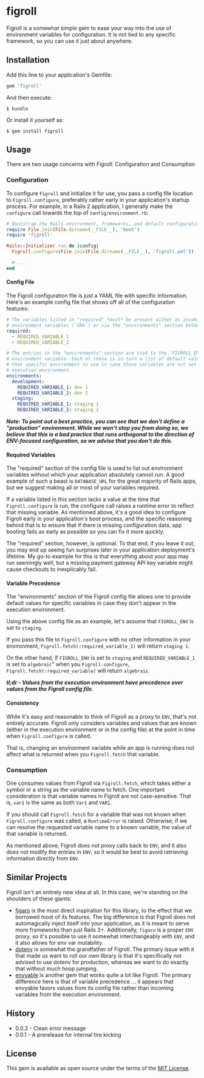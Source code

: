 # figroll #

Figroll is a somewhat simple gem to ease your way into the use of environment variables for configuration. It is not tied to any specific framework, so you can use it just about anywhere.

## Installation ##

Add this line to your application's Gemfile:

```ruby
gem 'figroll'
```

And then execute:

    $ bundle

Or install it yourself as:

    $ gem install figroll

## Usage ##

There are two usage concerns with Figroll: Configuration and Consumption

### Configuration ###

To configure `Figroll` and initialize it for use, you pass a config file location to `Figroll.configure`, preferably rather early in your application's startup process. For example, in a Rails 2 application, I generally make the `configure` call towards the top of  `config/environment.rb`:

```ruby
# Bootstrap the Rails environment, frameworks, and default configuration
require File.join(File.dirname(__FILE__), 'boot')
require 'figroll'

Rails::Initializer.run do |config|
  Figroll.configure(File.join(File.dirname(__FILE__), 'figroll.yml'))

  # ...
end
```

#### Config File ####

The Figroll configuration file is just a YAML file with specific information. Here's an example config file that shows off all of the configuration features:

```yaml
# The variables listed in "required" *must* be present either as incoming
# environment variables (`ENV`) or via the "environments" section below.
required:
  - REQUIRED_VARIABLE_1
  - REQUIRED_VARIABLE_2

# The entries in the "environments" section are tied to the `FIGROLL_ENV`
# environment variable. Each of these is in turn a list of default values for
# that specific environment to use in case those variables are not set in the
# execution environment.
environments:
  development:
    REQUIRED_VARIABLE_1: dev 1
    REQUIRED_VARIABLE_2: dev 2
  staging:
    REQUIRED_VARIABLE_1: staging 1
    REQUIRED_VARIABLE_2: staging 2
```

***Note: To point out a best practice, you can see that we don't define a "production" environment. While we won't stop you from doing so, we believe that this is a bad practice that runs orthogonal to the direction of ENV-focused configuration, so we advise that you don't do this.***

#### Required Variables ####

The "required" section of the config file is used to list out environment variables without which your application absolutely cannot run. A good example of such a beast is `DATABASE_URL` for the great majority of Rails apps, but we suggest making all or most of your variables required.

If a variable listed in this section lacks a value at the time that `Figroll.configure` is run, the configure call raises a runtime error to reflect that missing variable. As mentioned above, it's a good idea to configure Figroll early in your application's boot process, and the specific reasoning behind that is to ensure that if there is missing configuration data, app booting fails as early as possible so you can fix it more quickly.

The "required" section, however, is optional. To that end, if you leave it out, you may end up seeing fun surprises later in your application deployment's lifetime. My go-to example for this is that everything about your app may run seemingly well, but a missing payment gateway API key variable might cause checkouts to inexplicably fail.

#### Variable Precedence ####

The "environments" section of the Figroll config file allows one to provide default values for specific variables in case they don't appear in the execution environment.

Using the above config file as an example, let's assume that `FIGROLL_ENV` is set to `staging`.

If you pass this file to `Figroll.configure` with no other information in your environment, `Figroll.fetch(:required_variable_1)` will return `staging 1`.

On the other hand, if `FIGROLL_ENV` is set to `staging` and `REQUIRED_VARIABLE_1` is set to `algebraic`" when you `Figroll.configure`, `Figroll.fetch(:required_variable)` will return `algebraic`.

***tl;dr - Values from the execution environment have precedence over values from the Figroll config file.***

#### Consistency ####

While it's easy and reasonable to think of Figroll as a proxy to `ENV`, that's not entirely accurate. Figroll only considers variables and values that are known (either in the execution environment or in the config file) at the point in time when `Figroll.configure` is called.

That is, changing an environment variable while an app is running does not affect what is returned when you `Figroll.fetch` that variable.

### Consumption ###

One consumes values from Figroll via `Figroll.fetch`, which takes either a symbol or a string as the variable name to fetch. One important consideration is that variable names in Figroll are not case-sensitive. That is, `var1` is the same as both `Var1` and `VAR1`.

If you should call `Figroll.fetch` for a variable that was not known when `Figroll.configure` was called, a `RuntimeError` is raised. Otherwise, if we can resolve the requested variable name to a known variable, the value of that variable is returned.

As mentioned above, Figroll does not proxy calls back to `ENV`, and it also does not modify the entries in `ENV`, so it would be best to avoid retrieving information directly from `ENV`.

## Similar Projects ##

Figroll isn't an entirely new idea at all. In this case, we're standing on the shoulders of these giants:

* [figaro](https://github.com/laserlemon/figaro) is the most direct inspiration for this library, to the effect that we borrowed most of its features. The big difference is that Figroll does not automagically inject itself into your application, as it is meant to serve more frameworks than just Rails 3+. Additionally, `figaro` is a proper `ENV` proxy, so it's possible to use it somewhat interchangeably with `ENV`, and it also allows for env var mutability.
* [dotenv](https://github.com/bkeepers/dotenv) is somewhat the grandfather of Figroll. The primary issue with it that made us want to roll our own library is that it's specifically not advised to use dotenv for production, whereas we want to do exactly that without much hoop jumping.
* [envyable](https://github.com/philnash/envyable) is another gem that works quite a lot like Figroll. The primary difference here is that of variable precedence ... it appears that envyable favors values from its config file rather than incoming variables from the execution environment.

## History ##

* 0.0.2 - Clean error message
* 0.0.1 - A prerelease for internal tire kicking

## License ##

This gem is available as open source under the terms of the [MIT License](https://opensource.org/licenses/MIT).
